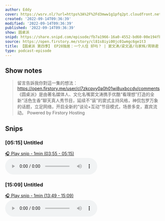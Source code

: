 ```yaml
---
author: Eddy
cover: https://wsrv.nl/?url=https%3A%2F%2Fd3mww1g1pfq2pt.cloudfront.net%2FAvatar%2Fcl7zkcpvy0a0h01wi8uxbccdv%2F1666234585141.jpg&w=200&h=200
created: '2022-09-14T09:36:39'
modified: '2022-09-14T09:36:39'
published: '2022-09-14T09:36:39'
show: 圆桌派
snipd: https://share.snipd.com/episode/fb7a1966-16a0-4552-bd60-00e194fb147b
source: https://open.firstory.me/story/cl81s8iyi00jc01wmgc6ge1t3
title: 【圆桌派 第四季】 EP28独居：一个人住 好吗？ | 窦文涛/梁文道/马家辉/周轶君 | 优酷纪实 YOUKU DOCUMENTARY
type: podcast-episode
---
```



## Show notes
> 留言告訴我你對這一集的想法：  https://open.firstory.me/user/cl7zkcpvy0a0h01wi8uxbccdv/comments   《圆桌派》是由著名媒体人、文化名嘴窦文涛携手优酷“看理想”打造的全新“活色生香”聊天真人秀节目，延续不“装”的窦式主持风格，神侃包罗万象的话题，立足网络，开启全新的“谈论+互动”节目模式，场景多变，嘉宾流动。
> Powered by  Firstory Hosting

## Snips
### [05:15] Untitled
[🎧 Play snip - 1min️ (03:55 - 05:15)](https://share.snipd.com/snip/fa9fd637-3003-49ca-bdc5-3f016d92f316)
<audio controls> <source src="https://backend.endpoints.firstory-709db.cloud.goog/play.mp3?url=https%3A%2F%2Fd3mww1g1pfq2pt.cloudfront.net%2FRecord%2Fcl7zkcpvy0a0h01wi8uxbccdv%2Fcl81s8iyi00jd01wm28lqawic.mp3%3Fv%3D1663170733428#t=03:55,05:15"> </audio>
### [15:09] Untitled
[🎧 Play snip - 1min️ (13:49 - 15:09)](https://share.snipd.com/snip/7b99e1e5-cc23-4ed0-a067-75fb614816a3)
<audio controls> <source src="https://backend.endpoints.firstory-709db.cloud.goog/play.mp3?url=https%3A%2F%2Fd3mww1g1pfq2pt.cloudfront.net%2FRecord%2Fcl7zkcpvy0a0h01wi8uxbccdv%2Fcl81s8iyi00jd01wm28lqawic.mp3%3Fv%3D1663170733428#t=13:49,15:09"> </audio>
